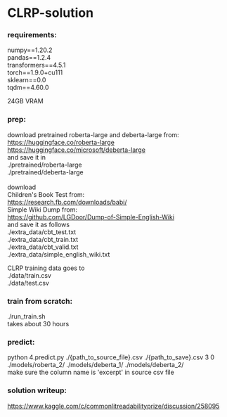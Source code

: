 # CLRP-solution
### requirements:
numpy==1.20.2 \
pandas==1.2.4 \
transformers==4.5.1 \
torch==1.9.0+cu111 \
sklearn==0.0 \
tqdm==4.60.0

24GB VRAM

### prep:
download pretrained roberta-large and deberta-large from: \
https://huggingface.co/roberta-large \
https://huggingface.co/microsoft/deberta-large \
and save it in \
./pretrained/roberta-large\
./pretrained/deberta-large
<br/><br/>
download \
Children's Book Test from: \
https://research.fb.com/downloads/babi/ \
Simple Wiki Dump from: \
https://github.com/LGDoor/Dump-of-Simple-English-Wiki \
and save it as follows \
./extra_data/cbt_test.txt \
./extra_data/cbt_train.txt \
./extra_data/cbt_valid.txt \
./extra_data/simple_english_wiki.txt

CLRP training data goes to \
./data/train.csv \
./data/test.csv

### train from scratch:
./run_train.sh \
takes about 30 hours

### predict:
python 4.predict.py ./{path_to_source_file}.csv ./{path_to_save}.csv 3 0 ./models/roberta_2/ ./models/deberta_1/ ./models/deberta_2/ \
make sure the column name is 'excerpt' in source csv file

### solution writeup:
https://www.kaggle.com/c/commonlitreadabilityprize/discussion/258095
